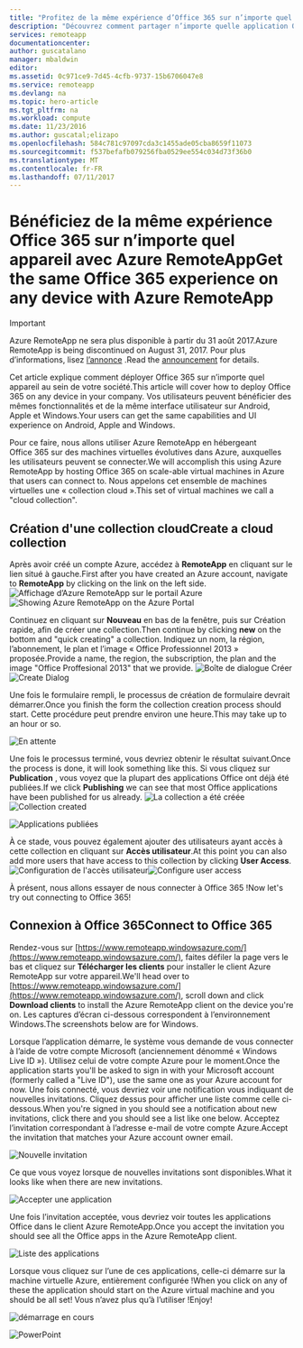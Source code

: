 ```yaml
---
title: "Profitez de la même expérience d’Office 365 sur n’importe quel appareil avec Azure RemoteApp | Microsoft Docs"
description: "Découvrez comment partager n’importe quelle application Office 365 avec vos utilisateurs grâce à Azure RemoteApp."
services: remoteapp
documentationcenter: 
author: guscatalano
manager: mbaldwin
editor: 
ms.assetid: 0c971ce9-7d45-4cfb-9737-15b6706047e8
ms.service: remoteapp
ms.devlang: na
ms.topic: hero-article
ms.tgt_pltfrm: na
ms.workload: compute
ms.date: 11/23/2016
ms.author: guscatal;elizapo
ms.openlocfilehash: 584c781c97097cda3c1455ade05cba8659f11073
ms.sourcegitcommit: f537befafb079256fba0529ee554c034d73f36b0
ms.translationtype: MT
ms.contentlocale: fr-FR
ms.lasthandoff: 07/11/2017
---
```

# <a name="get-the-same-office-365-experience-on-any-device-with-azure-remoteapp"></a><span data-ttu-id="9a22f-103">Bénéficiez de la même expérience Office 365 sur n’importe quel appareil avec Azure RemoteApp</span><span class="sxs-lookup"><span data-stu-id="9a22f-103">Get the same Office 365 experience on any device with Azure RemoteApp</span></span>
> [!IMPORTANT]
> <span data-ttu-id="9a22f-104">Azure RemoteApp ne sera plus disponible à partir du 31 août 2017.</span><span class="sxs-lookup"><span data-stu-id="9a22f-104">Azure RemoteApp is being discontinued on August 31, 2017.</span></span> <span data-ttu-id="9a22f-105">Pour plus d’informations, lisez [l’annonce](https://go.microsoft.com/fwlink/?linkid=821148) .</span><span class="sxs-lookup"><span data-stu-id="9a22f-105">Read the [announcement](https://go.microsoft.com/fwlink/?linkid=821148) for details.</span></span>
> 
> 

<span data-ttu-id="9a22f-106">Cet article explique comment déployer Office 365 sur n’importe quel appareil au sein de votre société.</span><span class="sxs-lookup"><span data-stu-id="9a22f-106">This article will cover how to deploy Office 365 on any device in your company.</span></span> <span data-ttu-id="9a22f-107">Vos utilisateurs peuvent bénéficier des mêmes fonctionnalités et de la même interface utilisateur sur Android, Apple et Windows.</span><span class="sxs-lookup"><span data-stu-id="9a22f-107">Your users can get the same capabilities and UI experience on Android, Apple and Windows.</span></span>

<span data-ttu-id="9a22f-108">Pour ce faire, nous allons utiliser Azure RemoteApp en hébergeant Office 365 sur des machines virtuelles évolutives dans Azure, auxquelles les utilisateurs peuvent se connecter.</span><span class="sxs-lookup"><span data-stu-id="9a22f-108">We will accomplish this using Azure RemoteApp by hosting Office 365 on scale-able virtual machines in Azure that users can connect to.</span></span> <span data-ttu-id="9a22f-109">Nous appelons cet ensemble de machines virtuelles une « collection cloud ».</span><span class="sxs-lookup"><span data-stu-id="9a22f-109">This set of virtual machines we call a "cloud collection".</span></span>

## <a name="create-a-cloud-collection"></a><span data-ttu-id="9a22f-110">Création d'une collection cloud</span><span class="sxs-lookup"><span data-stu-id="9a22f-110">Create a cloud collection</span></span>
<span data-ttu-id="9a22f-111">Après avoir créé un compte Azure, accédez à **RemoteApp** en cliquant sur le lien situé à gauche.</span><span class="sxs-lookup"><span data-stu-id="9a22f-111">First after you have created an Azure account, navigate to **RemoteApp** by clicking on the link on the left side.</span></span>
<span data-ttu-id="9a22f-112">![Affichage d’Azure RemoteApp sur le portail Azure](./media/remoteapp-tutorial-o365anywhere/1-menu.png)</span><span class="sxs-lookup"><span data-stu-id="9a22f-112">![Showing Azure RemoteApp on the Azure Portal](./media/remoteapp-tutorial-o365anywhere/1-menu.png)</span></span>

<span data-ttu-id="9a22f-113">Continuez en cliquant sur **Nouveau** en bas de la fenêtre, puis sur Création rapide, afin de créer une collection.</span><span class="sxs-lookup"><span data-stu-id="9a22f-113">Then continue by clicking **new** on the bottom and "quick creating" a collection.</span></span> <span data-ttu-id="9a22f-114">Indiquez un nom, la région, l’abonnement, le plan et l’image « Office Professionnel 2013 » proposée.</span><span class="sxs-lookup"><span data-stu-id="9a22f-114">Provide a name, the region, the subscription, the plan and the image "Office Proffesional 2013" that we provide.</span></span>
<span data-ttu-id="9a22f-115">![Boîte de dialogue Créer](./media/remoteapp-tutorial-o365anywhere/2-quickcreate.png)</span><span class="sxs-lookup"><span data-stu-id="9a22f-115">![Create Dialog](./media/remoteapp-tutorial-o365anywhere/2-quickcreate.png)</span></span>

<span data-ttu-id="9a22f-116">Une fois le formulaire rempli, le processus de création de formulaire devrait démarrer.</span><span class="sxs-lookup"><span data-stu-id="9a22f-116">Once you finish the form the collection creation process should start.</span></span> <span data-ttu-id="9a22f-117">Cette procédure peut prendre environ une heure.</span><span class="sxs-lookup"><span data-stu-id="9a22f-117">This may take up to an hour or so.</span></span>

![En attente](./media/remoteapp-tutorial-o365anywhere/3-waiting.png)

<span data-ttu-id="9a22f-119">Une fois le processus terminé, vous devriez obtenir le résultat suivant.</span><span class="sxs-lookup"><span data-stu-id="9a22f-119">Once the process is done, it will look something like this.</span></span> <span data-ttu-id="9a22f-120">Si vous cliquez sur **Publication** , vous voyez que la plupart des applications Office ont déjà été publiées.</span><span class="sxs-lookup"><span data-stu-id="9a22f-120">If we click **Publishing** we can see that most Office applications have been published for us already.</span></span>
<span data-ttu-id="9a22f-121">![La collection a été créée](./media/remoteapp-tutorial-o365anywhere/4-done.png)</span><span class="sxs-lookup"><span data-stu-id="9a22f-121">![Collection created](./media/remoteapp-tutorial-o365anywhere/4-done.png)</span></span>

![Applications publiées](./media/remoteapp-tutorial-o365anywhere/5-publish.png)

<span data-ttu-id="9a22f-123">À ce stade, vous pouvez également ajouter des utilisateurs ayant accès à cette collection en cliquant sur **Accès utilisateur**.</span><span class="sxs-lookup"><span data-stu-id="9a22f-123">At this point you can also add more users that have access to this collection by clicking **User Access**.</span></span>
<span data-ttu-id="9a22f-124">![Configuration de l'accès utilisateur](./media/remoteapp-tutorial-o365anywhere/6-user.png)</span><span class="sxs-lookup"><span data-stu-id="9a22f-124">![Configure user access](./media/remoteapp-tutorial-o365anywhere/6-user.png)</span></span>

<span data-ttu-id="9a22f-125">À présent, nous allons essayer de nous connecter à Office 365 !</span><span class="sxs-lookup"><span data-stu-id="9a22f-125">Now let's try out connecting to Office 365!</span></span>

## <a name="connect-to-office-365"></a><span data-ttu-id="9a22f-126">Connexion à Office 365</span><span class="sxs-lookup"><span data-stu-id="9a22f-126">Connect to Office 365</span></span>
<span data-ttu-id="9a22f-127">Rendez-vous sur [https://www.remoteapp.windowsazure.com/](https://www.remoteapp.windowsazure.com/), faites défiler la page vers le bas et cliquez sur **Télécharger les clients** pour installer le client Azure RemoteApp sur votre appareil.</span><span class="sxs-lookup"><span data-stu-id="9a22f-127">We'll head over to [https://www.remoteapp.windowsazure.com/](https://www.remoteapp.windowsazure.com/), scroll down  and click **Download clients** to install the Azure RemoteApp client on the device you're on.</span></span> <span data-ttu-id="9a22f-128">Les captures d’écran ci-dessous correspondent à l’environnement Windows.</span><span class="sxs-lookup"><span data-stu-id="9a22f-128">The screenshots below are for Windows.</span></span>

<span data-ttu-id="9a22f-129">Lorsque l’application démarre, le système vous demande de vous connecter à l’aide de votre compte Microsoft (anciennement dénommé « Windows Live ID »). Utilisez celui de votre compte Azure pour le moment.</span><span class="sxs-lookup"><span data-stu-id="9a22f-129">Once the application starts you'll be asked to sign in with your Microsoft account (formerly called a "Live ID"), use the same one as your Azure account for now.</span></span> <span data-ttu-id="9a22f-130">Une fois connecté, vous devriez voir une notification vous indiquant de nouvelles invitations. Cliquez dessus pour afficher une liste comme celle ci-dessous.</span><span class="sxs-lookup"><span data-stu-id="9a22f-130">When you're signed in you should see a notification about new invitations, click there and you should see a list like one below.</span></span> <span data-ttu-id="9a22f-131">Acceptez l’invitation correspondant à l’adresse e-mail de votre compte Azure.</span><span class="sxs-lookup"><span data-stu-id="9a22f-131">Accept the invitation that matches your Azure account owner email.</span></span>

![Nouvelle invitation](./media/remoteapp-tutorial-o365anywhere/7-araclient.png)

<span data-ttu-id="9a22f-133">Ce que vous voyez lorsque de nouvelles invitations sont disponibles.</span><span class="sxs-lookup"><span data-stu-id="9a22f-133">What it looks like when there are new invitations.</span></span>

![Accepter une application](./media/remoteapp-tutorial-o365anywhere/8-invitation.png)

<span data-ttu-id="9a22f-135">Une fois l’invitation acceptée, vous devriez voir toutes les applications Office dans le client Azure RemoteApp.</span><span class="sxs-lookup"><span data-stu-id="9a22f-135">Once you accept the invitation you should see all the Office apps in the Azure RemoteApp client.</span></span>

![Liste des applications](./media/remoteapp-tutorial-o365anywhere/9-work.png)

<span data-ttu-id="9a22f-137">Lorsque vous cliquez sur l’une de ces applications, celle-ci démarre sur la machine virtuelle Azure, entièrement configurée !</span><span class="sxs-lookup"><span data-stu-id="9a22f-137">When you click on any of these the application should start on the Azure virtual machine and you should be all set!</span></span> <span data-ttu-id="9a22f-138">Vous n’avez plus qu’à l’utiliser !</span><span class="sxs-lookup"><span data-stu-id="9a22f-138">Enjoy!</span></span>

![démarrage en cours](./media/remoteapp-tutorial-o365anywhere/10-arastart.png)

![PowerPoint](./media/remoteapp-tutorial-o365anywhere/11-pp.png)

